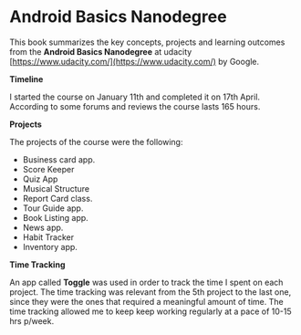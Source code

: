 # Android Basics Nanodegree

This book summarizes the key concepts, projects and learning outcomes from the **Android Basics Nanodegree** at udacity [https://www.udacity.com/](https://www.udacity.com/) by Google.

**Timeline**

I started the course on January 11th and completed it on 17th April. According to some forums and reviews the course lasts 165 hours.

**Projects**

The  projects of the course were the following:

* Business card app.
* Score Keeper
* Quiz App
* Musical Structure
* Report Card class.
* Tour Guide app.
* Book Listing app.
* News app.
* Habit Tracker
* Inventory app. 

**Time Tracking**

An app called **Toggle** was used in order to track the time I spent on each project. The time tracking was relevant from the 5th project to the last one, since they were the ones that required a  meaningful amount of time. The time tracking allowed me to keep  keep working regularly at a pace of 10-15 hrs p/week.

